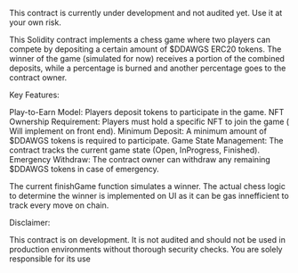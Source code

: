 
This contract is currently under development and not audited yet. Use it at your own risk.

This Solidity contract implements a chess game where two players can compete by depositing a certain amount of $DDAWGS ERC20 tokens. The winner of the game (simulated for now) receives a portion of the combined deposits, while a percentage 
is burned and another percentage goes to the contract owner.

Key Features:

Play-to-Earn Model: Players deposit tokens to participate in the game.
NFT Ownership Requirement: Players must hold a specific NFT to join the game ( Will implement on front end).
Minimum Deposit: A minimum amount of $DDAWGS tokens is required to participate.
Game State Management: The contract tracks the current game state (Open, InProgress, Finished).
Emergency Withdraw: The contract owner can withdraw any remaining $DDAWGS tokens in case of emergency.

The current finishGame function simulates a winner. The actual chess logic to determine the winner is implemented on UI as it can be gas innefficient to track every move on chain.

Disclaimer:

This contract is on development. It is not audited and should not be used in production environments without thorough security checks. You are solely responsible for its use
